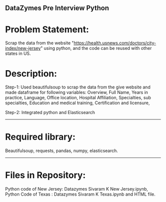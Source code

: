## DataZymes Pre Interview Python 

# Problem Statement:
Scrap the data from the website "https://health.usnews.com/doctors/city-index/new-jersey" using python, and the code can be reused with other states in US.

# Description:

Step-1: Used beautifulsoup to scrap the data from the give website and made dataframe for following variables:
Overview,
Full Name,
Years in practice,
Language,
Office location,
Hospital Affiliation,
Specialties, 
sub specialties,
Education and medical training,
Certification and licensure,

Step-2: Integrated python and Elasticsearch

----------------------------------------------------------------------------------------------------------------------------------------

# Required library:

Beautifulsoup,
requests,
pandas,
numpy,
elasticsearch.

--------------------------------------------------------------------------------------------------------------------------------------


# Files in Repository:

Python code of New Jersey:  Datazymes Sivaram K New Jersey.ipynb,
Python Code of Texas : Datazymes Sivaram K Texas.ipynb
and HTML file.



